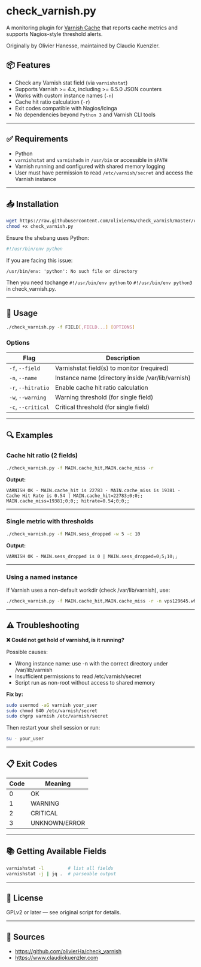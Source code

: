 # check_varnish.py

A monitoring plugin for [Varnish Cache](https://varnish-cache.org/) that reports cache metrics and supports Nagios-style threshold alerts.

Originally by Olivier Hanesse, maintained by Claudio Kuenzler.

## 📦 Features

- Check any Varnish stat field (via `varnishstat`)
- Supports Varnish >= 4.x, including >= 6.5.0 JSON counters
- Works with custom instance names (`-n`)
- Cache hit ratio calculation (`-r`)
- Exit codes compatible with Nagios/Icinga
- No dependencies beyond `Python 3` and Varnish CLI tools

---

## ✅ Requirements

- Python
- `varnishstat` and `varnishadm` in `/usr/bin` or accessible in `$PATH`
- Varnish running and configured with shared memory logging
- User must have permission to read `/etc/varnish/secret` and access the Varnish instance

---

## 📥 Installation

```bash
wget https://raw.githubusercontent.com/olivierHa/check_varnish/master/check_varnish.py
chmod +x check_varnish.py
```

Ensure the shebang uses Python:

```bash
#!/usr/bin/env python
```

If you are facing this issue:
```
/usr/bin/env: 'python': No such file or directory
```

Then you need tochange ```#!/usr/bin/env python``` to ```#!/usr/bin/env python3``` in check_varnish.py.

---

## 🔧 Usage

```bash
./check_varnish.py -f FIELD[,FIELD...] [OPTIONS]
```

### Options

| Flag           | Description                                                    |
|----------------|----------------------------------------------------------------|
| `-f`, `--field`  | Varnishstat field(s) to monitor (required)                   |
| `-n`, `--name`   | Instance name (directory inside /var/lib/varnish)            |
| `-r`, `--hitratio` | Enable cache hit ratio calculation                         |
| `-w`, `--warning`  | Warning threshold (for single field)                       |
| `-c`, `--critical` | Critical threshold (for single field)                      |

---

## 🔍 Examples

### Cache hit ratio (2 fields)

```bash
./check_varnish.py -f MAIN.cache_hit,MAIN.cache_miss -r
```

**Output:**

```
VARNISH OK - MAIN.cache_hit is 22783 - MAIN.cache_miss is 19381 - Cache Hit Rate is 0.54 | MAIN.cache_hit=22783;0;0;; MAIN.cache_miss=19381;0;0;; hitrate=0.54;0;0;;
```

---

### Single metric with thresholds

```bash
./check_varnish.py -f MAIN.sess_dropped -w 5 -c 10
```

**Output:**

```
VARNISH OK - MAIN.sess_dropped is 0 | MAIN.sess_dropped=0;5;10;;
```

---

### Using a named instance

If Varnish uses a non-default workdir (check /var/lib/varnish), use:

```bash
./check_varnish.py -f MAIN.cache_hit,MAIN.cache_miss -r -n vps129645.whmpanels.com
```

---

## ⚠️ Troubleshooting

**❌ Could not get hold of varnishd, is it running?**

Possible causes:
- Wrong instance name: use -n with the correct directory under /var/lib/varnish
- Insufficient permissions to read /etc/varnish/secret
- Script run as non-root without access to shared memory

**Fix by:**

```bash
sudo usermod -aG varnish your_user
sudo chmod 640 /etc/varnish/secret
sudo chgrp varnish /etc/varnish/secret
```

Then restart your shell session or run:

```bash
su - your_user
```

---

## 📋 Exit Codes

| Code | Meaning           |
|------|-------------------|
| 0    | OK                |
| 1    | WARNING           |
| 2    | CRITICAL          |
| 3    | UNKNOWN/ERROR     |

---

## 📚 Getting Available Fields

```bash
varnishstat -l         # list all fields
varnishstat -j | jq .  # parseable output
```

---

## 📝 License

GPLv2 or later — see original script for details.

---

## 🔗 Sources

- https://github.com/olivierHa/check_varnish
- https://www.claudiokuenzler.com
